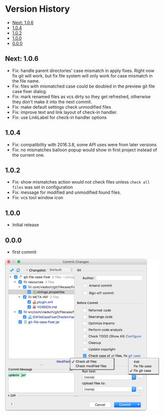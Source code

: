 # Version History

[TOC]: # " "

- [Next: 1.0.6](#next-106)
- [1.0.4](#104)
- [1.0.2](#102)
- [1.0.0](#100)
- [0.0.0](#000)

## Next: 1.0.6

* Fix: handle parent directories' case mismatch in apply fixes. Right now fix git will work, but
  fix file system will only work for case mismatch in the file name.
* Fix: files with mismatched case could be doubled in the preview git file case fixer dialog.
* Fix: mark renamed files as vcs dirty so they get refreshed, otherwise they don't make it into
  the next commit.
* Fix: make default settings check unmodified files
* Fix: improve text and link layout of check-in handler.
* Fix: use LinkLabel for check-in handler options

## 1.0.4

* Fix: compatibility with 2016.3.8, some API uses were from later versions
* Fix: no mismatches balloon popup would show in first project instead of the current one.

## 1.0.2

* Fix: show mismatches action would not check files unless `check all files` was set in
  configuration
* Fix: message for modified and unmodified found files.
* Fix: vcs tool window icon

## 1.0.0

* Initial release

## 0.0.0

* first commit

![ScreenShot_CommitDialog.png](../../assets/images/ScreenShot_CommitDialog.png)
